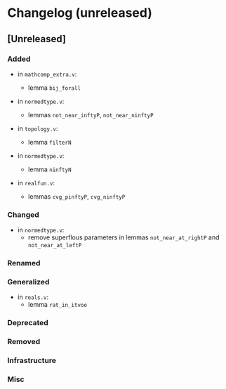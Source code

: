 # Changelog (unreleased)

## [Unreleased]

### Added
- in `mathcomp_extra.v`:
  + lemma `bij_forall`

- in `normedtype.v`:
  + lemmas `not_near_inftyP`, `not_near_ninftyP`

- in `topology.v`:
  + lemma `filterN`

- in `normedtype.v`:
  + lemma `ninftyN`

- in `realfun.v`:
  + lemmas `cvg_pinftyP`, `cvg_ninftyP`

### Changed

- in `normedtype.v`:
  + remove superflous parameters in lemmas `not_near_at_rightP` and `not_near_at_leftP`

### Renamed

### Generalized
- in `reals.v`:
  + lemma `rat_in_itvoo`

### Deprecated

### Removed

### Infrastructure

### Misc
